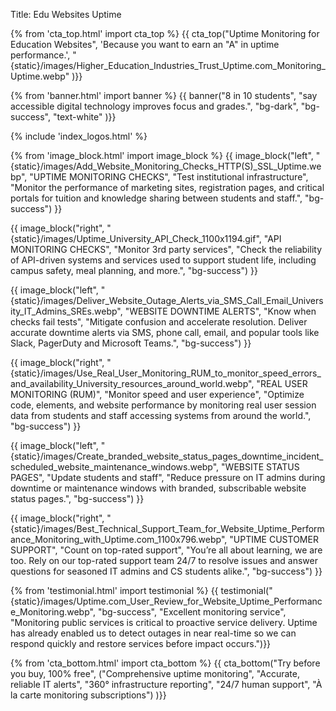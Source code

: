 Title: Edu Websites Uptime

{% from 'cta_top.html' import cta_top %} 
{{ cta_top("Uptime Monitoring for Education Websites",
  'Because you want to earn an "A" in uptime performance.',
  "{static}/images/Higher_Education_Industries_Trust_Uptime.com_Monitoring_Uptime.webp"
)}}


{% from 'banner.html' import banner %} 
{{ banner("<span class='text-success'>8</span> in <span class='text-success'>10</span> students",
  "say accessible digital technology improves focus and grades.",
  "bg-dark",
  "bg-success",
  "text-white"
)}}

 <div class="container bg-white my-5">
  {% include 'index_logos.html' %}
 </div>

{% from 'image_block.html' import image_block %}
{{ image_block("left", "{static}/images/Add_Website_Monitoring_Checks_HTTP(S)_SSL_Uptime.webp",
"UPTIME MONITORING CHECKS",
"Test institutional infrastructure",
"Monitor the performance of marketing sites, registration pages, and critical portals for tuition and knowledge sharing between students and staff.",
"bg-success") }}

{{ image_block("right", "{static}/images/Uptime_University_API_Check_1100x1194.gif",
"API MONITORING CHECKS",
"Monitor 3rd party services",
"Check the reliability of API-driven systems and services used to support student life, including campus safety, meal planning, and more.",
"bg-success") }}

{{ image_block("left", "{static}/images/Deliver_Website_Outage_Alerts_via_SMS_Call_Email_University_IT_Admins_SREs.webp",
"WEBSITE DOWNTIME ALERTS",
"Know when checks fail tests",
"Mitigate confusion and accelerate resolution. Deliver accurate downtime alerts via SMS, phone call, email, and popular tools like Slack, PagerDuty and Microsoft Teams.",
"bg-success") }}

{{ image_block("right", "{static}/images/Use_Real_User_Monitoring_RUM_to_monitor_speed_errors_and_availability_University_resources_around_world.webp",
"REAL USER MONITORING (RUM)",
"Monitor speed and user experience",
"Optimize code, elements, and website performance by monitoring real user session data from students and staff accessing systems from around the world.",
"bg-success") }}

{{ image_block("left", "{static}/images/Create_branded_website_status_pages_downtime_incident_scheduled_website_maintenance_windows.webp",
"WEBSITE STATUS PAGES",
"Update students and staff",
"Reduce pressure on IT admins during downtime or maintenance windows with branded, subscribable website status pages.",
"bg-success") }}

{{ image_block("right", "{static}/images/Best_Technical_Support_Team_for_Website_Uptime_Performance_Monitoring_with_Uptime.com_1100x796.webp",
"UPTIME CUSTOMER SUPPORT",
"Count on top-rated support",
"You’re all about learning, we are too. Rely on our top-rated support team 24/7 to resolve issues and answer questions for seasoned IT admins and CS students alike.",
"bg-success") }}


{% from 'testimonial.html' import testimonial %}
{{ testimonial("{static}/images/Uptime.com_User_Review_for_Website_Uptime_Performance_Monitoring.webp",
  "bg-success",
  "Excellent monitoring service",
  "Monitoring public services is critical to proactive service delivery. Uptime has already enabled us to detect outages in near real-time so we can respond quickly and restore services before impact occurs.")}}


{% from 'cta_bottom.html' import cta_bottom %} 
{{ cta_bottom("Try before you buy, 100% free",
  ("Comprehensive uptime monitoring", 
  "Accurate, reliable IT alerts",
  "360° infrastructure reporting",
  "24/7 human support",
  "À la carte monitoring subscriptions")
  )}}
